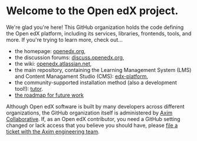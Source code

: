 # Welcome to the Open edX project.

We're glad you're here!
This GitHub organization holds the code defining the Open edX platform,
including its services, libraries, frontends, tools, and more.
If you're trying to learn more, check out...

* the homepage: [openedx.org](https://openedx.org),
* the discussion forums: [discuss.openedx.org](https://discuss.openedx.org/),
* the wiki: [openedx.atlassian.net](https://openedx.atlassian.net/wiki/spaces/COMM),
* the main repository, containing the Learning Management System (LMS) and Content Managament Studio (CMS): [edx-platform](https://github.com/openedx/edx-platform),
* the community-supported installation method (also a development tool!): [tutor](https://docs.tutor.overhang.io/).
* [the roadmap for future work](https://github.com/orgs/openedx/projects/4)

Although Open edX software is built by many developers across different organizations,
the GitHub organization itself is administered by [Axim Collaborative](https://axim.org).
If, as an Open edX contributor,
you need a GitHub setting changed or lack access that you believe you should have,
please [file a ticket with the Axim engineering team](https://github.com/openedx/axim-engineering/issues/new/choose).
